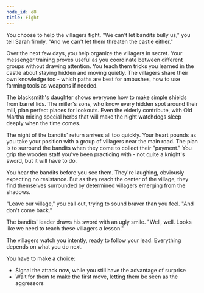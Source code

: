 ```yaml
---
node_id: e8
title: Fight
---
```


You choose to help the villagers fight. "We can't let bandits bully us," you tell Sarah firmly. "And we can't let them threaten the castle either."

Over the next few days, you help organize the villagers in secret. Your messenger training proves useful as you coordinate between different groups without drawing attention. You teach them tricks you learned in the castle about staying hidden and moving quietly. The villagers share their own knowledge too - which paths are best for ambushes, how to use farming tools as weapons if needed.

The blacksmith's daughter shows everyone how to make simple shields from barrel lids. The miller's sons, who know every hidden spot around their mill, plan perfect places for lookouts. Even the elderly contribute, with Old Martha mixing special herbs that will make the night watchdogs sleep deeply when the time comes.

The night of the bandits' return arrives all too quickly. Your heart pounds as you take your position with a group of villagers near the main road. The plan is to surround the bandits when they come to collect their "payment." You grip the wooden staff you've been practicing with - not quite a knight's sword, but it will have to do.

You hear the bandits before you see them. They're laughing, obviously expecting no resistance. But as they reach the center of the village, they find themselves surrounded by determined villagers emerging from the shadows.

"Leave our village," you call out, trying to sound braver than you feel. "And don't come back."

The bandits' leader draws his sword with an ugly smile. "Well, well. Looks like we need to teach these villagers a lesson."

The villagers watch you intently, ready to follow your lead. Everything depends on what you do next.

You have to make a choice:
- Signal the attack now, while you still have the advantage of surprise
- Wait for them to make the first move, letting them be seen as the aggressors